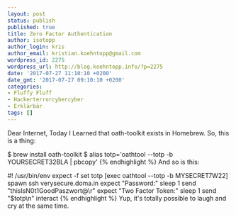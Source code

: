 ```yaml
---
layout: post
status: publish
published: true
title: Zero Factor Authentication
author: isotopp
author_login: kris
author_email: kristian.koehntopp@gmail.com
wordpress_id: 2275
wordpress_url: http://blog.koehntopp.info/?p=2275
date: '2017-07-27 11:10:10 +0200'
date_gmt: '2017-07-27 09:10:10 +0200'
categories:
- Fluffy Fluff
- Hackerterrorcybercyber
- Erklärbär
tags: []
---
```

<p>Dear Internet, Today I Learned that oath-toolkit exists in Homebrew. So, this is a thing:</p>
<p>     $ brew install oath-toolkit $ alias totp='oathtool --totp -b YOURSECRET32BLA | pbcopy' {% endhighlight %} And so is this: </p>
<p>         #! /usr/bin/env expect -f set totp [exec oathtool --totp -b MYSECRET7W22] spawn ssh verysecure.doma.in expect "Password:" sleep 1 send "thisIsN0t1GoodPaszwort@\r" expect "Two Factor Token:" sleep 1 send "$totp\n" interact {% endhighlight %} Yup, it's totally possible to laugh and cry at the same time.</p>
